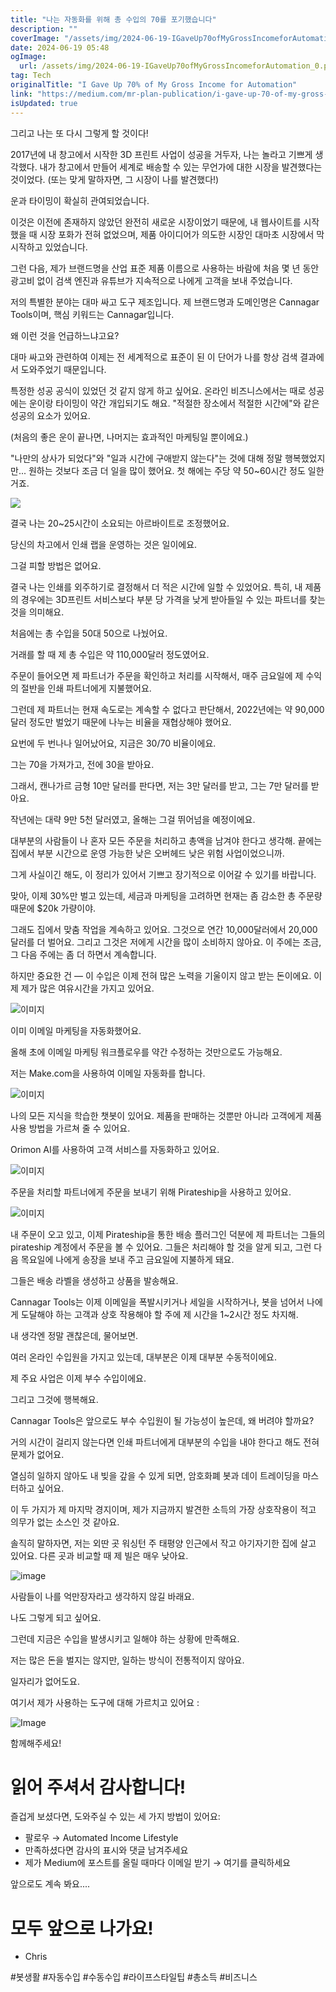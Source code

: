 ```yaml
---
title: "나는 자동화를 위해 총 수입의 70를 포기했습니다"
description: ""
coverImage: "/assets/img/2024-06-19-IGaveUp70ofMyGrossIncomeforAutomation_0.png"
date: 2024-06-19 05:48
ogImage: 
  url: /assets/img/2024-06-19-IGaveUp70ofMyGrossIncomeforAutomation_0.png
tag: Tech
originalTitle: "I Gave Up 70% of My Gross Income for Automation"
link: "https://medium.com/mr-plan-publication/i-gave-up-70-of-my-gross-income-for-automation-56201446a729"
isUpdated: true
---
```






그리고 나는 또 다시 그렇게 할 것이다!

2017년에 내 창고에서 시작한 3D 프린트 사업이 성공을 거두자, 나는 놀라고 기쁘게 생각했다. 내가 창고에서 만들어 세계로 배송할 수 있는 무언가에 대한 시장을 발견했다는 것이었다. (또는 맞게 말하자면, 그 시장이 나를 발견했다!)

운과 타이밍이 확실히 관여되었습니다.

이것은 이전에 존재하지 않았던 완전히 새로운 시장이었기 때문에, 내 웹사이트를 시작했을 때 시장 포화가 전혀 없었으며, 제품 아이디어가 의도한 시장인 대마초 시장에서 막 시작하고 있었습니다.

<div class="content-ad"></div>

그런 다음, 제가 브랜드명을 산업 표준 제품 이름으로 사용하는 바람에 처음 몇 년 동안 광고비 없이 검색 엔진과 유튜브가 지속적으로 나에게 고객을 보내 주었습니다.

저의 특별한 분야는 대마 싸고 도구 제조입니다. 제 브랜드명과 도메인명은 Cannagar Tools이며, 핵심 키워드는 Cannagar입니다.

왜 이런 것을 언급하느냐고요?

대마 싸고와 관련하여 이제는 전 세계적으로 표준이 된 이 단어가 나를 항상 검색 결과에서 도와주었기 때문입니다.

<div class="content-ad"></div>

특정한 성공 공식이 있었던 것 같지 않게 하고 싶어요. 온라인 비즈니스에서는 때로 성공에는 운이랑 타이밍이 약간 개입되기도 해요. "적절한 장소에서 적절한 시간에"와 같은 성공의 요소가 있어요.

(처음의 좋은 운이 끝나면, 나머지는 효과적인 마케팅일 뿐이에요.)

"나만의 상사가 되었다"와 "일과 시간에 구애받지 않는다"는 것에 대해 정말 행복했었지만... 원하는 것보다 조금 더 일을 많이 했어요. 첫 해에는 주당 약 50~60시간 정도 일한 거죠. 

<img src="/assets/img/2024-06-19-IGaveUp70ofMyGrossIncomeforAutomation_0.png" />

<div class="content-ad"></div>

결국 나는 20~25시간이 소요되는 아르바이트로 조정했어요.

당신의 차고에서 인쇄 랩을 운영하는 것은 일이에요.

그걸 피할 방법은 없어요.

결국 나는 인쇄를 외주하기로 결정해서 더 적은 시간에 일할 수 있었어요. 특히, 내 제품의 경우에는 3D프린트 서비스보다 부분 당 가격을 낮게 받아들일 수 있는 파트너를 찾는 것을 의미해요.

<div class="content-ad"></div>

처음에는 총 수입을 50대 50으로 나눴어요.

거래를 할 때 제 총 수입은 약 110,000달러 정도였어요.

주문이 들어오면 제 파트너가 주문을 확인하고 처리를 시작해서, 매주 금요일에 제 수익의 절반을 인쇄 파트너에게 지불했어요.

그런데 제 파트너는 현재 속도로는 계속할 수 없다고 판단해서, 2022년에는 약 90,000달러 정도만 벌었기 때문에 나누는 비율을 재협상해야 했어요.

<div class="content-ad"></div>

요번에 두 번나나 일어났어요, 지금은 30/70 비율이에요.

그는 70을 가져가고, 전에 30을 받아요.

그래서, 캔나가르 금형 10만 달러를 판다면, 저는 3만 달러를 받고, 그는 7만 달러를 받아요.

작년에는 대략 9만 5천 달러였고, 올해는 그걸 뛰어넘을 예정이에요.

<div class="content-ad"></div>

대부분의 사람들이 나 혼자 모든 주문을 처리하고 총액을 남겨야 한다고 생각해. 끝에는 집에서 부분 시간으로 운영 가능한 낮은 오버헤드 낮은 위험 사업이었으니까.

그게 사실이긴 해도, 이 정리가 있어서 기쁘고 장기적으로 이어갈 수 있기를 바랍니다.

맞아, 이제 30%만 벌고 있는데, 세금과 마케팅을 고려하면 현재는 좀 감소한 총 주문량 때문에 $20k 가량이야.

<div class="content-ad"></div>

그래도 집에서 맞춤 작업을 계속하고 있어요. 그것으로 연간 10,000달러에서 20,000달러를 더 벌어요. 그리고 그것은 저에게 시간을 많이 소비하지 않아요. 이 주에는 조금, 그 다음 주에는 좀 더 하면서 계속합니다.

하지만 중요한 건 — 이 수입은 이제 전혀 많은 노력을 기울이지 않고 받는 돈이에요. 이제 제가 많은 여유시간을 가지고 있어요.

![이미지](/assets/img/2024-06-19-IGaveUp70ofMyGrossIncomeforAutomation_1.png)

이미 이메일 마케팅을 자동화했어요.

<div class="content-ad"></div>

올해 초에 이메일 마케팅 워크플로우를 약간 수정하는 것만으로도 가능해요.

저는 Make.com을 사용하여 이메일 자동화를 합니다.

![이미지](/assets/img/2024-06-19-IGaveUp70ofMyGrossIncomeforAutomation_2.png)

나의 모든 지식을 학습한 챗봇이 있어요. 제품을 판매하는 것뿐만 아니라 고객에게 제품 사용 방법을 가르쳐 줄 수 있어요.

<div class="content-ad"></div>

Orimon AI를 사용하여 고객 서비스를 자동화하고 있어요.

![이미지](/assets/img/2024-06-19-IGaveUp70ofMyGrossIncomeforAutomation_3.png)

주문을 처리할 파트너에게 주문을 보내기 위해 Pirateship을 사용하고 있어요.

![이미지](/assets/img/2024-06-19-IGaveUp70ofMyGrossIncomeforAutomation_4.png)

<div class="content-ad"></div>

내 주문이 오고 있고, 이제 Pirateship을 통한 배송 플러그인 덕분에 제 파트너는 그들의 pirateship 계정에서 주문을 볼 수 있어요. 그들은 처리해야 할 것을 알게 되고, 그런 다음 목요일에 나에게 송장을 보내 주고 금요일에 지불하게 돼요.

그들은 배송 라벨을 생성하고 상품을 발송해요.

Cannagar Tools는 이제 이메일을 폭발시키거나 세일을 시작하거나, 봇을 넘어서 나에게 도달해야 하는 고객과 상호 작용해야 할 주에 제 시간을 1~2시간 정도 차지해.

내 생각엔 정말 괜찮은데, 물어보면.

<div class="content-ad"></div>

여러 온라인 수입원을 가지고 있는데, 대부분은 이제 대부분 수동적이에요.

제 주요 사업은 이제 부수 수입이에요.

그리고 그것에 행복해요.

Cannagar Tools은 앞으로도 부수 수입원이 될 가능성이 높은데, 왜 버려야 할까요?

<div class="content-ad"></div>

거의 시간이 걸리지 않는다면 인쇄 파트너에게 대부분의 수입을 내야 한다고 해도 전혀 문제가 없어요.

열심히 일하지 않아도 내 빚을 갚을 수 있게 되면, 암호화폐 봇과 데이 트레이딩을 마스터하고 싶어요.

이 두 가지가 제 마지막 경지이며, 제가 지금까지 발견한 소득의 가장 상호작용이 적고 의무가 없는 소스인 것 같아요.

솔직히 말하자면, 저는 외딴 곳 워싱턴 주 태평양 인근에서 작고 아기자기한 집에 살고 있어요. 다른 곳과 비교할 때 제 빌은 매우 낮아요.

<div class="content-ad"></div>


![image](/assets/img/2024-06-19-IGaveUp70ofMyGrossIncomeforAutomation_5.png)

사람들이 나를 억만장자라고 생각하지 않길 바래요.

나도 그렇게 되고 싶어요.

그런데 지금은 수입을 발생시키고 일해야 하는 상황에 만족해요.


<div class="content-ad"></div>

저는 많은 돈을 벌지는 않지만, 일하는 방식이 전통적이지 않아요.

일자리가 없어도요.

여기서 제가 사용하는 도구에 대해 가르치고 있어요 :

![Image](/assets/img/2024-06-19-IGaveUp70ofMyGrossIncomeforAutomation_6.png)

<div class="content-ad"></div>

함께해주세요!

# 읽어 주셔서 감사합니다!

즐겁게 보셨다면, 도와주실 수 있는 세 가지 방법이 있어요:

- 팔로우 → Automated Income Lifestyle
- 만족하셨다면 감사의 표시와 댓글 남겨주세요
- 제가 Medium에 포스트를 올릴 때마다 이메일 받기 → 여기를 클릭하세요

<div class="content-ad"></div>

앞으로도 계속 봐요....

# 모두 앞으로 나가요!

- Chris

#봇생활 #자동수입 #수동수입 #라이프스타일팁 #총소득 #비즈니스